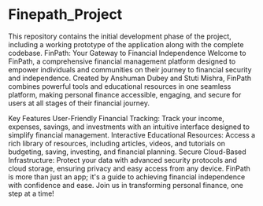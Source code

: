 # Finepath_Project
 This repository contains the initial development phase of the project, including a working prototype of the application along with the complete codebase.
FinPath: Your Gateway to Financial Independence
Welcome to FinPath, a comprehensive financial management platform designed to empower individuals and communities on their journey to financial security and independence. Created by Anshuman Dubey and Stuti Mishra, FinPath combines powerful tools and educational resources in one seamless platform, making personal finance accessible, engaging, and secure for users at all stages of their financial journey.

Key Features
User-Friendly Financial Tracking: Track your income, expenses, savings, and investments with an intuitive interface designed to simplify financial management.
Interactive Educational Resources: Access a rich library of resources, including articles, videos, and tutorials on budgeting, saving, investing, and financial planning.
Secure Cloud-Based Infrastructure: Protect your data with advanced security protocols and cloud storage, ensuring privacy and easy access from any device.
FinPath is more than just an app; it's a guide to achieving financial independence with confidence and ease. Join us in transforming personal finance, one step at a time!
